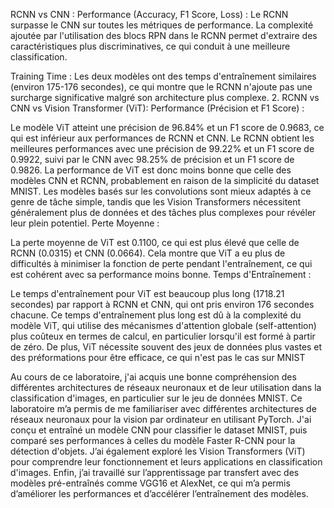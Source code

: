 RCNN vs CNN :
Performance (Accuracy, F1 Score, Loss) :
Le RCNN surpasse le CNN sur toutes les métriques de performance. La complexité ajoutée par l'utilisation des blocs RPN dans le RCNN permet d'extraire des caractéristiques plus discriminatives, ce qui conduit à une meilleure classification.

Training Time :
Les deux modèles ont des temps d'entraînement similaires (environ 175-176 secondes), ce qui montre que le RCNN n'ajoute pas une surcharge significative malgré son architecture plus complexe.
2. RCNN vs CNN vs Vision Transformer (ViT):
Performance (Précision et F1 Score) :

Le modèle ViT atteint une précision de 96.84% et un F1 score de 0.9683, ce qui est inférieur aux performances de RCNN et CNN.
Le RCNN obtient les meilleures performances avec une précision de 99.22% et un F1 score de 0.9922, suivi par le CNN avec 98.25% de précision et un F1 score de 0.9826.
La performance de ViT est donc moins bonne que celle des modèles CNN et RCNN, probablement en raison de la simplicité du dataset MNIST. Les modèles basés sur les convolutions sont mieux adaptés à ce genre de tâche simple, tandis que les Vision Transformers nécessitent généralement plus de données et des tâches plus complexes pour révéler leur plein potentiel.
Perte Moyenne :

La perte moyenne de ViT est 0.1100, ce qui est plus élevé que celle de RCNN (0.0315) et CNN (0.0664). Cela montre que ViT a eu plus de difficultés à minimiser la fonction de perte pendant l'entraînement, ce qui est cohérent avec sa performance moins bonne.
Temps d'Entraînement :

Le temps d'entraînement pour ViT est beaucoup plus long (1718.21 secondes) par rapport à RCNN et CNN, qui ont pris environ 176 secondes chacune.
Ce temps d'entraînement plus long est dû à la complexité du modèle ViT, qui utilise des mécanismes d'attention globale (self-attention) plus coûteux en termes de calcul, en particulier lorsqu'il est formé à partir de zéro. De plus, ViT nécessite souvent des jeux de données plus vastes et des préformations pour être efficace, ce qui n'est pas le cas sur MNIST

Au cours de ce laboratoire, j'ai acquis une bonne compréhension des différentes architectures de réseaux neuronaux et de leur utilisation dans la classification d'images, en particulier sur le jeu de données MNIST.
Ce laboratoire m’a permis de me familiariser avec différentes architectures de réseaux neuronaux pour la vision par ordinateur en utilisant PyTorch. J'ai conçu et entraîné un modèle CNN pour classifier le dataset MNIST, puis comparé ses performances à celles du modèle Faster R-CNN pour la détection d'objets. J’ai également exploré les Vision Transformers (ViT) pour comprendre leur fonctionnement et leurs applications en classification d'images. Enfin, j’ai travaillé sur l’apprentissage par transfert avec des modèles pré-entraînés comme VGG16 et AlexNet, ce qui m’a permis d’améliorer les performances et d’accélérer l’entraînement des modèles.
